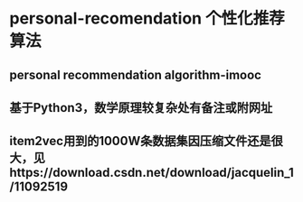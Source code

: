 # personal-recomendation 个性化推荐算法
## personal recommendation algorithm-imooc
## 基于Python3，数学原理较复杂处有备注或附网址
## item2vec用到的1000W条数据集因压缩文件还是很大，见https://download.csdn.net/download/jacquelin_1/11092519
